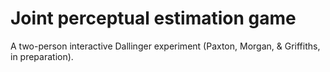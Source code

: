 # Joint perceptual estimation game

A two-person interactive Dallinger experiment (Paxton, Morgan, & Griffiths, in preparation).
